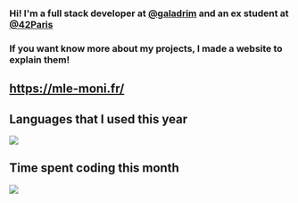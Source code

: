 ### Hi! I'm a full stack developer at [@galadrim](https://galadrim.fr/) and an ex student at [@42Paris](https://github.com/42Paris)

### If you want know more about my projects, I made a website to explain them!

## https://mle-moni.fr/


<!-- ## Stats of my public github repos 

[![Top Langs](https://github-readme-stats.vercel.app/api/top-langs/?username=mle-moni&hide=css,html,handlebars)](https://github.com/anuraghazra/github-readme-stats)
-->

## Languages that I used this year
<img src="https://wakatime.com/share/@92f00adb-bf2f-4c51-bf24-f7f5908eeee7/02e31efc-63c6-495d-9ae5-e735fdaac23f.svg">

## Time spent coding this month
<img src="https://wakatime.com/share/@92f00adb-bf2f-4c51-bf24-f7f5908eeee7/be52ee7a-f8b1-4ca7-a4c1-4f72f303c042.svg">
